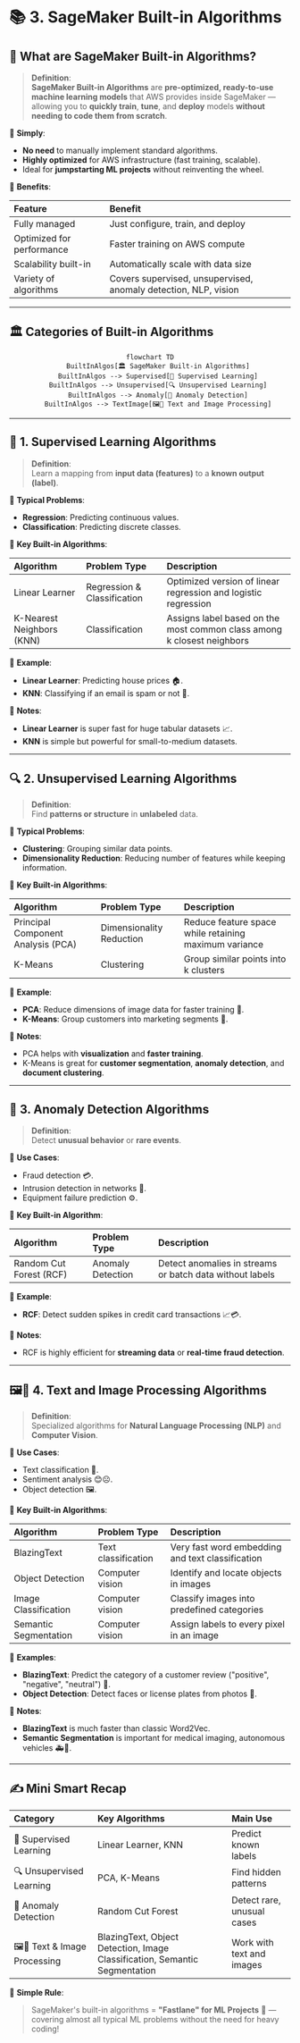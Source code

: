 # 📚 3. SageMaker Built-in Algorithms

## 🧠 What are SageMaker Built-in Algorithms?

> **Definition**:  
> **SageMaker Built-in Algorithms** are **pre-optimized, ready-to-use machine learning models** that AWS provides inside SageMaker —  
> allowing you to **quickly train**, **tune**, and **deploy** models **without needing to code them from scratch**.

📌 **Simply**:

- **No need** to manually implement standard algorithms.
- **Highly optimized** for AWS infrastructure (fast training, scalable).
- Ideal for **jumpstarting ML projects** without reinventing the wheel.

📌 **Benefits**:

| Feature                   | Benefit                                                         |
| :------------------------ | :-------------------------------------------------------------- |
| Fully managed             | Just configure, train, and deploy                               |
| Optimized for performance | Faster training on AWS compute                                  |
| Scalability built-in      | Automatically scale with data size                              |
| Variety of algorithms     | Covers supervised, unsupervised, anomaly detection, NLP, vision |

---

## 🏛️ Categories of Built-in Algorithms

<div style="text-align: center;">

```mermaid
flowchart TD
    BuiltInAlgos[🏛️ SageMaker Built-in Algorithms]
    BuiltInAlgos --> Supervised[🎯 Supervised Learning]
    BuiltInAlgos --> Unsupervised[🔍 Unsupervised Learning]
    BuiltInAlgos --> Anomaly[🚨 Anomaly Detection]
    BuiltInAlgos --> TextImage[🖼️📜 Text and Image Processing]
```

</div>

---

## 🎯 1. Supervised Learning Algorithms

> **Definition**:  
> Learn a mapping from **input data (features)** to a **known output (label)**.

📌 **Typical Problems**:

- **Regression**: Predicting continuous values.
- **Classification**: Predicting discrete classes.

📌 **Key Built-in Algorithms**:

| Algorithm                 | Problem Type                | Description                                                            |
| :------------------------ | :-------------------------- | :--------------------------------------------------------------------- |
| Linear Learner            | Regression & Classification | Optimized version of linear regression and logistic regression         |
| K-Nearest Neighbors (KNN) | Classification              | Assigns label based on the most common class among k closest neighbors |

📌 **Example**:

- **Linear Learner**: Predicting house prices 🏠.
- **KNN**: Classifying if an email is spam or not 📧.

📌 **Notes**:

- **Linear Learner** is super fast for huge tabular datasets 📈.
- **KNN** is simple but powerful for small-to-medium datasets.

---

## 🔍 2. Unsupervised Learning Algorithms

> **Definition**:  
> Find **patterns or structure** in **unlabeled** data.

📌 **Typical Problems**:

- **Clustering**: Grouping similar data points.
- **Dimensionality Reduction**: Reducing number of features while keeping information.

📌 **Key Built-in Algorithms**:

| Algorithm                          | Problem Type             | Description                                           |
| :--------------------------------- | :----------------------- | :---------------------------------------------------- |
| Principal Component Analysis (PCA) | Dimensionality Reduction | Reduce feature space while retaining maximum variance |
| K-Means                            | Clustering               | Group similar points into k clusters                  |

📌 **Example**:

- **PCA**: Reduce dimensions of image data for faster training 🎨.
- **K-Means**: Group customers into marketing segments 🎯.

📌 **Notes**:

- PCA helps with **visualization** and **faster training**.
- K-Means is great for **customer segmentation**, **anomaly detection**, and **document clustering**.

---

## 🚨 3. Anomaly Detection Algorithms

> **Definition**:  
> Detect **unusual behavior** or **rare events**.

📌 **Use Cases**:

- Fraud detection 💳.
- Intrusion detection in networks 🔐.
- Equipment failure prediction ⚙️.

📌 **Key Built-in Algorithm**:

| Algorithm               | Problem Type      | Description                                              |
| :---------------------- | :---------------- | :------------------------------------------------------- |
| Random Cut Forest (RCF) | Anomaly Detection | Detect anomalies in streams or batch data without labels |

📌 **Example**:

- **RCF**: Detect sudden spikes in credit card transactions 📈💳.

📌 **Notes**:

- RCF is highly efficient for **streaming data** or **real-time fraud detection**.

---

## 🖼️📜 4. Text and Image Processing Algorithms

> **Definition**:  
> Specialized algorithms for **Natural Language Processing (NLP)** and **Computer Vision**.

📌 **Use Cases**:

- Text classification 📜.
- Sentiment analysis 😊☹️.
- Object detection 🖼️.

📌 **Key Built-in Algorithms**:

| Algorithm             | Problem Type        | Description                                      |
| :-------------------- | :------------------ | :----------------------------------------------- |
| BlazingText           | Text classification | Very fast word embedding and text classification |
| Object Detection      | Computer vision     | Identify and locate objects in images            |
| Image Classification  | Computer vision     | Classify images into predefined categories       |
| Semantic Segmentation | Computer vision     | Assign labels to every pixel in an image         |

📌 **Examples**:

- **BlazingText**: Predict the category of a customer review ("positive", "negative", "neutral") 📖.
- **Object Detection**: Detect faces or license plates from photos 📸.

📌 **Notes**:

- **BlazingText** is much faster than classic Word2Vec.
- **Semantic Segmentation** is important for medical imaging, autonomous vehicles 🚑🚗.

---

## ✍️ Mini Smart Recap

| Category                     | Key Algorithms                                                             | Main Use                   |
| :--------------------------- | :------------------------------------------------------------------------- | :------------------------- |
| 🎯 Supervised Learning       | Linear Learner, KNN                                                        | Predict known labels       |
| 🔍 Unsupervised Learning     | PCA, K-Means                                                               | Find hidden patterns       |
| 🚨 Anomaly Detection         | Random Cut Forest                                                          | Detect rare, unusual cases |
| 🖼️📜 Text & Image Processing | BlazingText, Object Detection, Image Classification, Semantic Segmentation | Work with text and images  |

📌 **Simple Rule**:

> SageMaker's built-in algorithms = **"Fastlane" for ML Projects** 🚀 —  
> covering almost all typical ML problems without the need for heavy coding!
